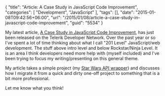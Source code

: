 {
	"title": "Article: A Case Study in JavaScript Code Improvement",
	"categories": [
		"Development",
		"JavaScript"
	],
	"tags": [],
	"date": "2015-01-08T09:42:56+06:00",
	"url": "/2015/01/08/article-a-case-study-in-javascript-code-improvement",
	"guid": "5534"
}

My latest article, <a href="http://developer.telerik.com/topics/case-study-javascript-code-improvement/">A Case Study in JavaScript Code Improvement</a>, has just been released on the Telerik Developer Network. Over the past year or so I've spent a lot of time thinking about what I call "201 Level" JavaScript/web development. The stuff above intro level and below Rockstar/Ninja Level. It is an area I think developers need more help with (myself included) and I've been trying to focus my writing/presenting on this general theme.

My article takes a simple project (my <a href="https://github.com/cfjedimaster/SWAPI-Wrapper">Star Wars API wrapper</a>) and discusses how I migrate it from a quick and dirty one-off project to something that is a bit more professional.

Let me know what you think!